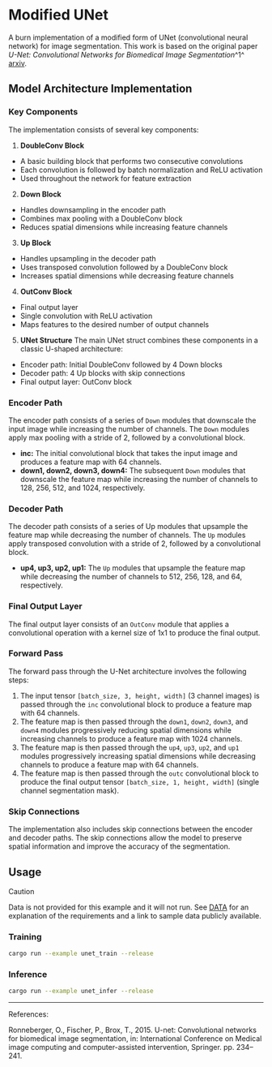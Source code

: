 # Modified UNet
A burn implementation of a modified form of UNet (convolutional neural network) for image segmentation. This work is based on the original paper _U-Net: Convolutional Networks for Biomedical Image Segmentation_^1^ [arxiv](https://arxiv.org/abs/1505.04597).

## Model Architecture Implementation
### Key Components
The implementation consists of several key components:

1. **DoubleConv Block**
* A basic building block that performs two consecutive convolutions
* Each convolution is followed by batch normalization and ReLU activation
* Used throughout the network for feature extraction

2. **Down Block**
* Handles downsampling in the encoder path
* Combines max pooling with a DoubleConv block
* Reduces spatial dimensions while increasing feature channels

3. **Up Block**
* Handles upsampling in the decoder path
* Uses transposed convolution followed by a DoubleConv block
* Increases spatial dimensions while decreasing feature channels

4. **OutConv Block**
* Final output layer
* Single convolution with ReLU activation
* Maps features to the desired number of output channels

5. **UNet Structure** The main UNet struct combines these components in a classic U-shaped architecture:
* Encoder path: Initial DoubleConv followed by 4 Down blocks
* Decoder path: 4 Up blocks with skip connections
* Final output layer: OutConv block

### Encoder Path
The encoder path consists of a series of `Down` modules that downscale the input image while increasing the number of channels. The `Down` modules apply max pooling with a stride of 2, followed by a convolutional block.

* **inc:** The initial convolutional block that takes the input image and produces a feature map with 64 channels.
* **down1, down2, down3, down4:** The subsequent `Down` modules that downscale the feature map while increasing the number of channels to 128, 256, 512, and 1024, respectively.

### Decoder Path
The decoder path consists of a series of Up modules that upsample the feature map while decreasing the number of channels. The `Up` modules apply transposed convolution with a stride of 2, followed by a convolutional block.

* **up4, up3, up2, up1:** The `Up` modules that upsample the feature map while decreasing the number of channels to 512, 256, 128, and 64, respectively.

### Final Output Layer
The final output layer consists of an `OutConv` module that applies a convolutional operation with a kernel size of 1x1 to produce the final output.

### Forward Pass
The forward pass through the U-Net architecture involves the following steps:

1. The input tensor `[batch_size, 3, height, width]` (3 channel images) is passed through the `inc` convolutional block to produce a feature map with 64 channels.
2. The feature map is then passed through the `down1`, `down2`, `down3`, and `down4` modules progressively reducing spatial dimensions while increasing channels to produce a feature map with 1024 channels.
3. The feature map is then passed through the `up4`, `up3`, `up2`, and `up1` modules progressively increasing spatial dimensions while decreasing channels to produce a feature map with 64 channels.
4. The feature map is then passed through the `outc` convolutional block to produce the final output tensor `[batch_size, 1, height, width]` (single channel segmentation mask).

### Skip Connections
The implementation also includes skip connections between the encoder and decoder paths. The skip connections allow the model to preserve spatial information and improve the accuracy of the segmentation.

## Usage

> [!CAUTION]
> Data is not provided for this example and it will not run. See [DATA](./DATA.md) for an explanation of the requirements and a link to sample data publicly available.

### Training
```sh
cargo run --example unet_train --release
```

### Inference
```sh
cargo run --example unet_infer --release
```


---
References:

Ronneberger, O., Fischer, P., Brox, T., 2015. U-net: Convolutional networks for biomedical image segmentation, in: International Conference on Medical image computing and computer-assisted intervention, Springer. pp. 234–241.
